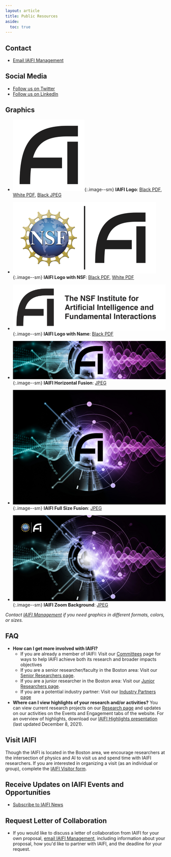 ```yaml
---
layout: article
title: Public Resources
aside:
  toc: true
---
```



## Contact
  * [Email IAIFI Management](mailto:iaifi@mit.edu)
  
## Social Media
  * [Follow us on Twitter](https://twitter.com/iaifi_news)
  * [Follow us on LinkedIn](https://www.linkedin.com/company/iaifi)

## Graphics


  * ![IAIFI](images/iaifi-logo-black.png){:.image--sm} **IAIFI Logo**:  [Black PDF](images/iaifi-logo-black.pdf),  [White PDF](images/iaifi-logo-white.pdf), [Black JPEG](images/iaifi-logo-black-noborder-hires.jpg)

  * ![NSF IAIFI](images/iaifi-nsf-logo-black.png){:.image--sm}  **IAIFI Logo with NSF**:  [Black PDF](images/iaifi-nsf-logo-black.pdf),  [White PDF](images/iaifi-nsf-logo-white.pdf)

  * ![NSF IAIFI](images/iaifi-fullname-logo-black.png){:.image--sm}  **IAIFI Logo with Name**:  [Black PDF](images/iaifi-fullname-logo-black.pdf)
  
  * ![IAIFI](images/iaifi-pressimage-horizontalcrop.jpg){:.image--sm} **IAIFI Horizontal Fusion**: [JPEG](images/iaifi-pressimage-horizontalcrop.jpg)
  
  * ![IAIFI](images/iaifi-pressimage.jpg){:.image--sm} **IAIFI Full Size Fusion**:  [JPEG](images/iaifi-pressimage.jpg)
  
  * ![IAIFI](images/iaifi-zoombackground.jpg){:.image--sm}  **IAIFI Zoom Background**:  [JPEG](images/iaifi-zoombackground.jpg)

*Contact [IAIFI Management](mailto:iaifi@mit.edu) if you need graphics in different formats, colors, or sizes.*

## FAQ

* **How can I get more involved with IAIFI?** 
  * If you are already a member of IAIFI: Visit our [Committees](/committees.html) page for ways to help IAIFI achieve both its research and broader impacts objectives
  * If you are a senior researcher/faculty in the Boston area: Visit our [Senior Researchers page](/senior-researchers.html).
  * If you are a junior researcher in the Boston area: Visit our [Junior Researchers page](/junior-researchers.html).
  * If you are a potential industry partner: Visit our [Industry Partners page](/industry-partners.html)
 * **Where can I view highlights of your research and/or activities?** You can view current research projects on our [Research page](/research.html) and updates on our activities on the Events and Engagement tabs of the website. For an overview of highlights, download our [IAIFI Highlights presentation](images/iaifi-highlights.pdf) (last updated December 8, 2021).

## Visit IAIFI

Though the IAIFI is located in the Boston area, we encourage researchers at the intersection of physics and AI to visit us and spend time with IAIFI researchers. If you are interested in organizing a visit (as an individual or group), complete the [IAIFI Visitor form](/visitors.html).

## Receive Updates on IAIFI Events and Opportunities

* [Subscribe to IAIFI News](http://mailman.mit.edu/mailman/listinfo/iaifi-news)

## Request Letter of Collaboration
* If you would like to discuss a letter of collaboration from IAIFI for your own proposal, [email IAIFI Management](mailto:iaifi-management@mit.edu), including information about your proposal, how you'd like to partner with IAIFI, and the deadline for your request.

